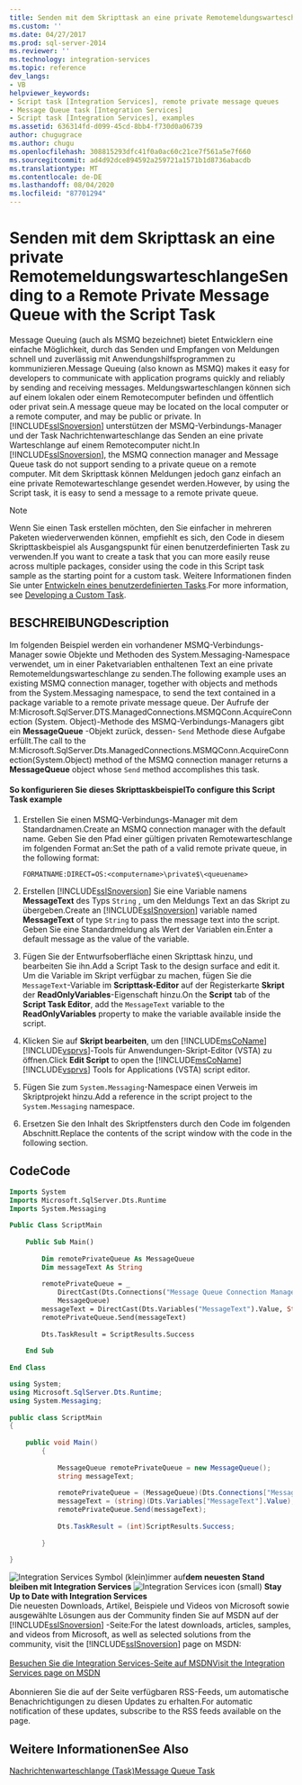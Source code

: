 ```yaml
---
title: Senden mit dem Skripttask an eine private Remotemeldungswarteschlange | Microsoft-Dokumentation
ms.custom: ''
ms.date: 04/27/2017
ms.prod: sql-server-2014
ms.reviewer: ''
ms.technology: integration-services
ms.topic: reference
dev_langs:
- VB
helpviewer_keywords:
- Script task [Integration Services], remote private message queues
- Message Queue task [Integration Services]
- Script task [Integration Services], examples
ms.assetid: 636314fd-d099-45cd-8bb4-f730d0a06739
author: chugugrace
ms.author: chugu
ms.openlocfilehash: 308815293dfc41f0a0ac60c21ce7f561a5e7f660
ms.sourcegitcommit: ad4d92dce894592a259721a1571b1d8736abacdb
ms.translationtype: MT
ms.contentlocale: de-DE
ms.lasthandoff: 08/04/2020
ms.locfileid: "87701294"
---
```

# <a name="sending-to-a-remote-private-message-queue-with-the-script-task"></a><span data-ttu-id="04865-102">Senden mit dem Skripttask an eine private Remotemeldungswarteschlange</span><span class="sxs-lookup"><span data-stu-id="04865-102">Sending to a Remote Private Message Queue with the Script Task</span></span>
  <span data-ttu-id="04865-103">Message Queuing (auch als MSMQ bezeichnet) bietet Entwicklern eine einfache Möglichkeit, durch das Senden und Empfangen von Meldungen schnell und zuverlässig mit Anwendungshilfsprogrammen zu kommunizieren.</span><span class="sxs-lookup"><span data-stu-id="04865-103">Message Queuing (also known as MSMQ) makes it easy for developers to communicate with application programs quickly and reliably by sending and receiving messages.</span></span> <span data-ttu-id="04865-104">Meldungswarteschlangen können sich auf einem lokalen oder einem Remotecomputer befinden und öffentlich oder privat sein.</span><span class="sxs-lookup"><span data-stu-id="04865-104">A message queue may be located on the local computer or a remote computer, and may be public or private.</span></span> <span data-ttu-id="04865-105">In [!INCLUDE[ssISnoversion](../../includes/ssisnoversion-md.md)] unterstützen der MSMQ-Verbindungs-Manager und der Task Nachrichtenwarteschlange das Senden an eine private Warteschlange auf einem Remotecomputer nicht.</span><span class="sxs-lookup"><span data-stu-id="04865-105">In [!INCLUDE[ssISnoversion](../../includes/ssisnoversion-md.md)], the MSMQ connection manager and Message Queue task do not support sending to a private queue on a remote computer.</span></span> <span data-ttu-id="04865-106">Mit dem Skripttask können Meldungen jedoch ganz einfach an eine private Remotewarteschlange gesendet werden.</span><span class="sxs-lookup"><span data-stu-id="04865-106">However, by using the Script task, it is easy to send a message to a remote private queue.</span></span>  
  
> [!NOTE]  
>  <span data-ttu-id="04865-107">Wenn Sie einen Task erstellen möchten, den Sie einfacher in mehreren Paketen wiederverwenden können, empfiehlt es sich, den Code in diesem Skripttaskbeispiel als Ausgangspunkt für einen benutzerdefinierten Task zu verwenden.</span><span class="sxs-lookup"><span data-stu-id="04865-107">If you want to create a task that you can more easily reuse across multiple packages, consider using the code in this Script task sample as the starting point for a custom task.</span></span> <span data-ttu-id="04865-108">Weitere Informationen finden Sie unter [Entwickeln eines benutzerdefinierten Tasks](../extending-packages-custom-objects/task/developing-a-custom-task.md).</span><span class="sxs-lookup"><span data-stu-id="04865-108">For more information, see [Developing a Custom Task](../extending-packages-custom-objects/task/developing-a-custom-task.md).</span></span>  
  
## <a name="description"></a><span data-ttu-id="04865-109">BESCHREIBUNG</span><span class="sxs-lookup"><span data-stu-id="04865-109">Description</span></span>  
 <span data-ttu-id="04865-110">Im folgenden Beispiel werden ein vorhandener MSMQ-Verbindungs-Manager sowie Objekte und Methoden des System.Messaging-Namespace verwendet, um in einer Paketvariablen enthaltenen Text an eine private Remotemeldungswarteschlange zu senden.</span><span class="sxs-lookup"><span data-stu-id="04865-110">The following example uses an existing MSMQ connection manager, together with objects and methods from the System.Messaging namespace, to send the text contained in a package variable to a remote private message queue.</span></span> <span data-ttu-id="04865-111">Der Aufrufe der M:Microsoft.SqlServer.DTS.ManagedConnections.MSMQConn.AcquireConnection (System. Object)-Methode des MSMQ-Verbindungs-Managers gibt ein **MessageQueue** -Objekt zurück, dessen- `Send` Methode diese Aufgabe erfüllt.</span><span class="sxs-lookup"><span data-stu-id="04865-111">The call to the M:Microsoft.SqlServer.Dts.ManagedConnections.MSMQConn.AcquireConnection(System.Object) method of the MSMQ connection manager returns a **MessageQueue** object whose `Send` method accomplishes this task.</span></span>  
  
#### <a name="to-configure-this-script-task-example"></a><span data-ttu-id="04865-112">So konfigurieren Sie dieses Skripttaskbeispiel</span><span class="sxs-lookup"><span data-stu-id="04865-112">To configure this Script Task example</span></span>  
  
1.  <span data-ttu-id="04865-113">Erstellen Sie einen MSMQ-Verbindungs-Manager mit dem Standardnamen.</span><span class="sxs-lookup"><span data-stu-id="04865-113">Create an MSMQ connection manager with the default name.</span></span> <span data-ttu-id="04865-114">Geben Sie den Pfad einer gültigen privaten Remotewarteschlange im folgenden Format an:</span><span class="sxs-lookup"><span data-stu-id="04865-114">Set the path of a valid remote private queue, in the following format:</span></span>  
  
    ```  
    FORMATNAME:DIRECT=OS:<computername>\private$\<queuename>  
    ```  
  
2.  <span data-ttu-id="04865-115">Erstellen [!INCLUDE[ssISnoversion](../../includes/ssisnoversion-md.md)] Sie eine Variable namens **MessageText** des Typs `String` , um den Meldungs Text an das Skript zu übergeben.</span><span class="sxs-lookup"><span data-stu-id="04865-115">Create an [!INCLUDE[ssISnoversion](../../includes/ssisnoversion-md.md)] variable named **MessageText** of type `String` to pass the message text into the script.</span></span> <span data-ttu-id="04865-116">Geben Sie eine Standardmeldung als Wert der Variablen ein.</span><span class="sxs-lookup"><span data-stu-id="04865-116">Enter a default message as the value of the variable.</span></span>  
  
3.  <span data-ttu-id="04865-117">Fügen Sie der Entwurfsoberfläche einen Skripttask hinzu, und bearbeiten Sie ihn.</span><span class="sxs-lookup"><span data-stu-id="04865-117">Add a Script Task to the design surface and edit it.</span></span> <span data-ttu-id="04865-118">Um die Variable im Skript verfügbar zu machen, fügen Sie die `MessageText`-Variable im **Scripttask-Editor** auf der Registerkarte **Skript** der **ReadOnlyVariables**-Eigenschaft hinzu.</span><span class="sxs-lookup"><span data-stu-id="04865-118">On the **Script** tab of the **Script Task Editor**, add the `MessageText` variable to the **ReadOnlyVariables** property to make the variable available inside the script.</span></span>  
  
4.  <span data-ttu-id="04865-119">Klicken Sie auf **Skript bearbeiten**, um den [!INCLUDE[msCoName](../../includes/msconame-md.md)] [!INCLUDE[vsprvs](../../includes/vsprvs-md.md)]-Tools für Anwendungen-Skript-Editor (VSTA) zu öffnen.</span><span class="sxs-lookup"><span data-stu-id="04865-119">Click **Edit Script** to open the [!INCLUDE[msCoName](../../includes/msconame-md.md)] [!INCLUDE[vsprvs](../../includes/vsprvs-md.md)] Tools for Applications (VSTA) script editor.</span></span>  
  
5.  <span data-ttu-id="04865-120">Fügen Sie zum `System.Messaging`-Namespace einen Verweis im Skriptprojekt hinzu.</span><span class="sxs-lookup"><span data-stu-id="04865-120">Add a reference in the script project to the `System.Messaging` namespace.</span></span>  
  
6.  <span data-ttu-id="04865-121">Ersetzen Sie den Inhalt des Skriptfensters durch den Code im folgenden Abschnitt.</span><span class="sxs-lookup"><span data-stu-id="04865-121">Replace the contents of the script window with the code in the following section.</span></span>  
  
## <a name="code"></a><span data-ttu-id="04865-122">Code</span><span class="sxs-lookup"><span data-stu-id="04865-122">Code</span></span>  
  
```vb  
Imports System  
Imports Microsoft.SqlServer.Dts.Runtime  
Imports System.Messaging  
  
Public Class ScriptMain  
  
    Public Sub Main()  
  
        Dim remotePrivateQueue As MessageQueue  
        Dim messageText As String  
  
        remotePrivateQueue = _  
            DirectCast(Dts.Connections("Message Queue Connection Manager").AcquireConnection(Dts.Transaction), _  
            MessageQueue)  
        messageText = DirectCast(Dts.Variables("MessageText").Value, String)  
        remotePrivateQueue.Send(messageText)  
  
        Dts.TaskResult = ScriptResults.Success  
  
    End Sub  
  
End Class  
```  
  
```csharp  
using System;  
using Microsoft.SqlServer.Dts.Runtime;  
using System.Messaging;  
  
public class ScriptMain  
{  
  
    public void Main()  
        {  
  
            MessageQueue remotePrivateQueue = new MessageQueue();  
            string messageText;  
  
            remotePrivateQueue = (MessageQueue)(Dts.Connections["Message Queue Connection Manager"].AcquireConnection(Dts.Transaction) as MessageQueue);  
            messageText = (string)(Dts.Variables["MessageText"].Value);  
            remotePrivateQueue.Send(messageText);  
  
            Dts.TaskResult = (int)ScriptResults.Success;  
  
        }  
  
}  
```  
  
<span data-ttu-id="04865-123">![Integration Services Symbol (klein)](../media/dts-16.gif "Integration Services (kleines Symbol)")immer auf**dem neuesten Stand bleiben mit Integration Services**  </span><span class="sxs-lookup"><span data-stu-id="04865-123">![Integration Services icon (small)](../media/dts-16.gif "Integration Services icon (small)")  **Stay Up to Date with Integration Services**</span></span><br /> <span data-ttu-id="04865-124">Die neuesten Downloads, Artikel, Beispiele und Videos von Microsoft sowie ausgewählte Lösungen aus der Community finden Sie auf MSDN auf der [!INCLUDE[ssISnoversion](../../includes/ssisnoversion-md.md)] -Seite:</span><span class="sxs-lookup"><span data-stu-id="04865-124">For the latest downloads, articles, samples, and videos from Microsoft, as well as selected solutions from the community, visit the [!INCLUDE[ssISnoversion](../../includes/ssisnoversion-md.md)] page on MSDN:</span></span><br /><br /> [<span data-ttu-id="04865-125">Besuchen Sie die Integration Services-Seite auf MSDN</span><span class="sxs-lookup"><span data-stu-id="04865-125">Visit the Integration Services page on MSDN</span></span>](https://go.microsoft.com/fwlink/?LinkId=136655)<br /><br /> <span data-ttu-id="04865-126">Abonnieren Sie die auf der Seite verfügbaren RSS-Feeds, um automatische Benachrichtigungen zu diesen Updates zu erhalten.</span><span class="sxs-lookup"><span data-stu-id="04865-126">For automatic notification of these updates, subscribe to the RSS feeds available on the page.</span></span>  
  
## <a name="see-also"></a><span data-ttu-id="04865-127">Weitere Informationen</span><span class="sxs-lookup"><span data-stu-id="04865-127">See Also</span></span>  
 [<span data-ttu-id="04865-128">Nachrichtenwarteschlange (Task)</span><span class="sxs-lookup"><span data-stu-id="04865-128">Message Queue Task</span></span>](../control-flow/message-queue-task.md)  
  
  

